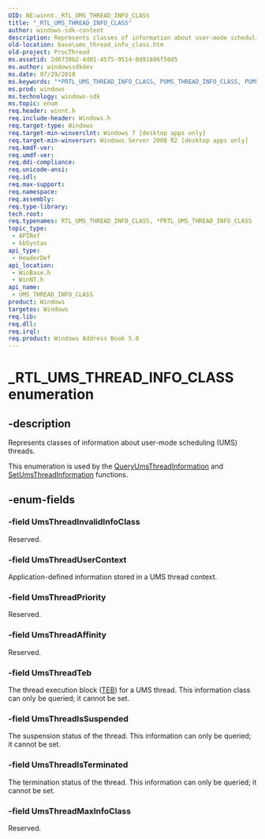 ```yaml
---
UID: NE:winnt._RTL_UMS_THREAD_INFO_CLASS
title: "_RTL_UMS_THREAD_INFO_CLASS"
author: windows-sdk-content
description: Represents classes of information about user-mode scheduling (UMS) threads.
old-location: base\ums_thread_info_class.htm
old-project: ProcThread
ms.assetid: 2d6730b2-4d01-45f5-9514-0d91806f50d5
ms.author: windowssdkdev
ms.date: 07/29/2018
ms.keywords: "*PRTL_UMS_THREAD_INFO_CLASS, PUMS_THREAD_INFO_CLASS, PUMS_THREAD_INFO_CLASS enumeration pointer, RTL_UMS_THREAD_INFO_CLASS, UMS_THREAD_INFO_CLASS, UMS_THREAD_INFO_CLASS enumeration, UmsThreadAffinity, UmsThreadInvalidInfoClass, UmsThreadIsSuspended, UmsThreadIsTerminated, UmsThreadMaxInfoClass, UmsThreadPriority, UmsThreadTeb, UmsThreadUserContext, _RTL_UMS_THREAD_INFO_CLASS, base.ums_thread_info_class, winbase/PUMS_THREAD_INFO_CLASS, winbase/UMS_THREAD_INFO_CLASS, winbase/UmsThreadAffinity, winbase/UmsThreadInvalidInfoClass, winbase/UmsThreadIsSuspended, winbase/UmsThreadIsTerminated, winbase/UmsThreadMaxInfoClass, winbase/UmsThreadPriority, winbase/UmsThreadTeb, winbase/UmsThreadUserContext, winnt/PUMS_THREAD_INFO_CLASS, winnt/UMS_THREAD_INFO_CLASS, winnt/UmsThreadAffinity, winnt/UmsThreadInvalidInfoClass, winnt/UmsThreadIsSuspended, winnt/UmsThreadIsTerminated, winnt/UmsThreadMaxInfoClass, winnt/UmsThreadPriority, winnt/UmsThreadTeb, winnt/UmsThreadUserContext"
ms.prod: windows
ms.technology: windows-sdk
ms.topic: enum
req.header: winnt.h
req.include-header: Windows.h
req.target-type: Windows
req.target-min-winverclnt: Windows 7 [desktop apps only]
req.target-min-winversvr: Windows Server 2008 R2 [desktop apps only]
req.kmdf-ver: 
req.umdf-ver: 
req.ddi-compliance: 
req.unicode-ansi: 
req.idl: 
req.max-support: 
req.namespace: 
req.assembly: 
req.type-library: 
tech.root: 
req.typenames: RTL_UMS_THREAD_INFO_CLASS, *PRTL_UMS_THREAD_INFO_CLASS
topic_type:
 - APIRef
 - kbSyntax
api_type:
 - HeaderDef
api_location:
 - WinBase.h
 - WinNT.h
api_name:
 - UMS_THREAD_INFO_CLASS
product: Windows
targetos: Windows
req.lib: 
req.dll: 
req.irql: 
req.product: Windows Address Book 5.0
---
```


# _RTL_UMS_THREAD_INFO_CLASS enumeration


## -description


Represents classes of information about user-mode scheduling (UMS) threads.

This enumeration is used by the <a href="https://msdn.microsoft.com/5f694edf-ba5e-45a2-a938-5013edddcae2">QueryUmsThreadInformation</a> and <a href="https://msdn.microsoft.com/19f190fd-1f78-4bb6-93eb-73a5c522b44d">SetUmsThreadInformation</a> functions.


## -enum-fields




### -field UmsThreadInvalidInfoClass

Reserved.


### -field UmsThreadUserContext

Application-defined information stored in a UMS thread context.


### -field UmsThreadPriority

Reserved.


### -field UmsThreadAffinity

Reserved.


### -field UmsThreadTeb

The thread execution block (<a href="https://msdn.microsoft.com/fc77fc09-6319-4daa-ac96-1ded661ef800">TEB</a>) for a UMS thread. This information class can only be queried; it cannot be set.


### -field UmsThreadIsSuspended

The suspension status of the thread. This information can only be queried; it cannot be set.


### -field UmsThreadIsTerminated

The termination status of the thread. This information can only be queried; it cannot be set.


### -field UmsThreadMaxInfoClass

Reserved.

